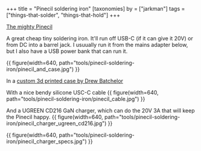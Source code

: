 +++
title = "Pinecil soldering iron"
[taxonomies]
by = ["jarkman"]
tags = ["things-that-solder", "things-that-hold"]
+++

[The mighty Pinecil](https://pine64.com/product/pinecil-smart-mini-portable-soldering-iron/)

A great cheap tiny soldering iron. It'll run off USB-C (if it can give it 20V) or from DC into a barrel jack. I usuually run it from the mains adapter below, but I also have a USB power bank that can run it.

{{ figure(width=640, path="tools/pinecil-soldering-iron/pinecil_and_case.jpg") }}

In a [custom 3d printed case by Drew Batchelor](https://drewbatchelor.com/portfolio/pinecil-case/)

With a nice bendy silicone USC-C cable
{{ figure(width=640, path="tools/pinecil-soldering-iron/pinecil_cable.jpg") }}

And a UGREEN CD216 GaN charger, which can do the 20V 3A that will keep the Pinecil happy.
{{ figure(width=640, path="tools/pinecil-soldering-iron/pinecil_charger_ugreen_cd216.jpg") }}

{{ figure(width=640, path="tools/pinecil-soldering-iron/pinecil_charger_specs.jpg") }}
